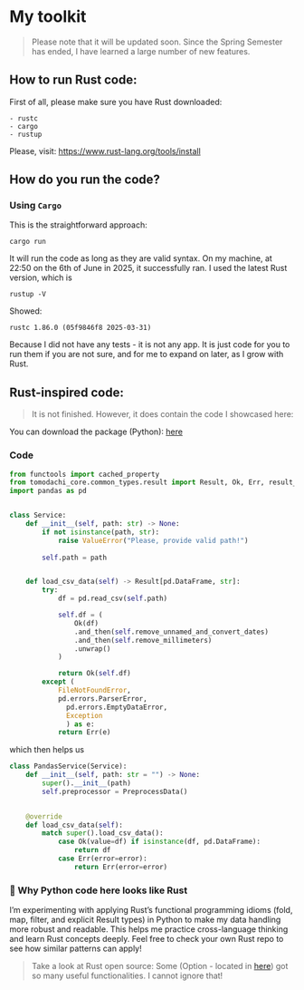 # My toolkit


> Please note that it will be updated soon. Since the Spring Semester has ended, I have learned a large number of new features.



## How to run Rust code:

First of all, please make sure you have Rust downloaded:

    - rustc
    - cargo
    - rustup

Please, visit: https://www.rust-lang.org/tools/install

## How do you run the code?

### Using `Cargo`

This is the straightforward approach:

```
cargo run
```

It will run the code as long as they are valid syntax. On my machine, at 22:50 on the 6th of June in 2025, it successfully ran. I used the latest Rust version, which is

```
rustup -V
```

Showed:


```
rustc 1.86.0 (05f9846f8 2025-03-31)
```

Because I did not have any tests - it is not any app. It is just code for you to run them if you are not sure, and for me to expand on later, as I grow with Rust. 

## Rust-inspired code:

> It is not finished. However, it does contain the code I showcased here:

You can download the package (Python): [here](https://test.pypi.org/project/tomodachi/)

### Code

```py
from functools import cached_property
from tomodachi_core.common_types.result import Result, Ok, Err, result_wrapper
import pandas as pd


class Service:
    def __init__(self, path: str) -> None:
        if not isinstance(path, str):
            raise ValueError("Please, provide valid path!")
        
        self.path = path


    def load_csv_data(self) -> Result[pd.DataFrame, str]:
        try:
            df = pd.read_csv(self.path)

            self.df = (
                Ok(df)
                .and_then(self.remove_unnamed_and_convert_dates)
                .and_then(self.remove_millimeters)
                .unwrap()
            )

            return Ok(self.df)
        except (
            FileNotFoundError, 
            pd.errors.ParserError,
              pd.errors.EmptyDataError, 
              Exception
              ) as e:
            return Err(e)
```

which then helps us

```py
class PandasService(Service):
    def __init__(self, path: str = "") -> None:
        super().__init__(path)
        self.preprocessor = PreprocessData()
        

    @override
    def load_csv_data(self):
        match super().load_csv_data():
            case Ok(value=df) if isinstance(df, pd.DataFrame):
                return df
            case Err(error=error):
                return Err(error=error)
```

### 🦀 Why Python code here looks like Rust

I’m experimenting with applying Rust’s functional programming idioms (fold, map, filter, and explicit Result types) in Python to make my data handling more robust and readable. This helps me practice cross-language thinking and learn Rust concepts deeply. Feel free to check your own Rust repo to see how similar patterns can apply!

> Take a look at Rust open source: Some (Option<T> - located in [here](https://github.com/rust-lang/rust/blob/master/library/core/src/option.rs)) got so many useful functionalities. I cannot ignore that!
